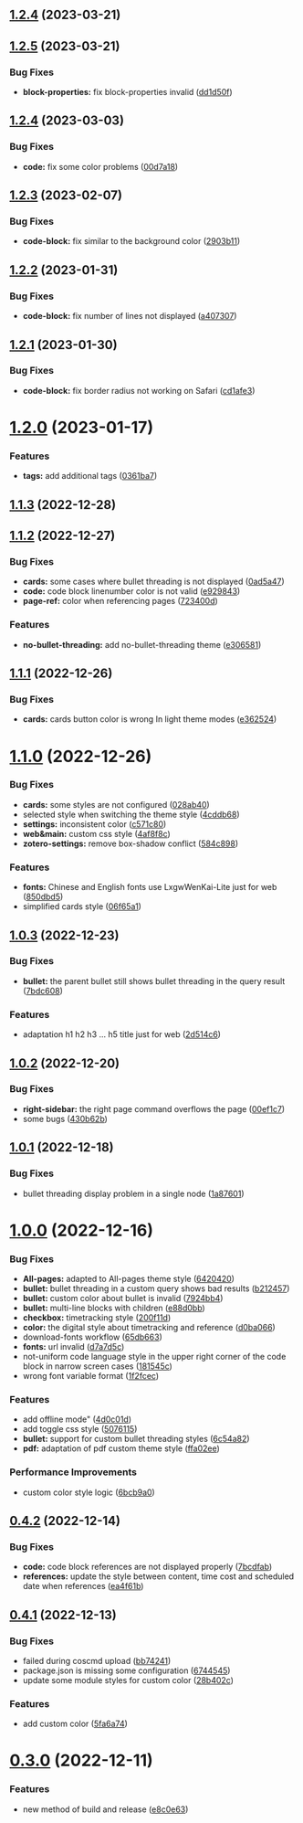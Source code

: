 ## [1.2.4](https://github.com/UNICKCHENG/logseq-developer-theme/compare/v1.2.5...v1.2.4) (2023-03-21)



## [1.2.5](https://github.com/UNICKCHENG/logseq-developer-theme/compare/v1.2.4...v1.2.5) (2023-03-21)


### Bug Fixes

* **block-properties:** fix block-properties invalid ([dd1d50f](https://github.com/UNICKCHENG/logseq-developer-theme/commit/dd1d50fc262bb4a09e4f70a55c463ab2020218e6))



## [1.2.4](https://github.com/UNICKCHENG/logseq-developer-theme/compare/v1.2.3...v1.2.4) (2023-03-03)


### Bug Fixes

* **code:** fix some color problems ([00d7a18](https://github.com/UNICKCHENG/logseq-developer-theme/commit/00d7a180e6ea5bb7daca0dbbbc6fa8e63cf9496b))



## [1.2.3](https://github.com/UNICKCHENG/logseq-developer-theme/compare/v1.2.2...v1.2.3) (2023-02-07)


### Bug Fixes

* **code-block:** fix similar to the background color ([2903b11](https://github.com/UNICKCHENG/logseq-developer-theme/commit/2903b1119b972eb651670490795989457d5aff1d))



## [1.2.2](https://github.com/UNICKCHENG/logseq-developer-theme/compare/v1.2.1...v1.2.2) (2023-01-31)


### Bug Fixes

* **code-block:** fix number of lines not displayed ([a407307](https://github.com/UNICKCHENG/logseq-developer-theme/commit/a407307da931c43fb621cbc6c70f4b25133d8664))



## [1.2.1](https://github.com/UNICKCHENG/logseq-developer-theme/compare/v1.2.0...v1.2.1) (2023-01-30)


### Bug Fixes

* **code-block:** fix border radius not working on Safari ([cd1afe3](https://github.com/UNICKCHENG/logseq-developer-theme/commit/cd1afe333734de15bdc863b6a5ed6564dffc6ea3))



# [1.2.0](https://github.com/UNICKCHENG/logseq-developer-theme/compare/v1.1.3...v1.2.0) (2023-01-17)


### Features

* **tags:** add additional tags ([0361ba7](https://github.com/UNICKCHENG/logseq-developer-theme/commit/0361ba7cca058b8c2dd1a76a2a13ec899022a1ac))



## [1.1.3](https://github.com/UNICKCHENG/logseq-developer-theme/compare/v1.1.2...v1.1.3) (2022-12-28)



## [1.1.2](https://github.com/UNICKCHENG/logseq-developer-theme/compare/v1.1.1...v1.1.2) (2022-12-27)


### Bug Fixes

* **cards:** some cases where bullet threading is not displayed ([0ad5a47](https://github.com/UNICKCHENG/logseq-developer-theme/commit/0ad5a47c3ba48af108b416dc45f801a7feac9d5c))
* **code:** code block linenumber color is not valid ([e929843](https://github.com/UNICKCHENG/logseq-developer-theme/commit/e92984311952079cbf621ce96805f90a3863f894))
* **page-ref:** color when referencing pages ([723400d](https://github.com/UNICKCHENG/logseq-developer-theme/commit/723400d784dabbddbd431f0c90be553db0d87b60))


### Features

* **no-bullet-threading:** add no-bullet-threading theme ([e306581](https://github.com/UNICKCHENG/logseq-developer-theme/commit/e3065817b965c12753641c6f2ec87e6c4c47d8c1))



## [1.1.1](https://github.com/UNICKCHENG/logseq-developer-theme/compare/v1.1.0...v1.1.1) (2022-12-26)


### Bug Fixes

* **cards:** cards button color is wrong In light theme modes ([e362524](https://github.com/UNICKCHENG/logseq-developer-theme/commit/e3625243a015dc35c4bab1fb29c939fe27e66713))



# [1.1.0](https://github.com/UNICKCHENG/logseq-developer-theme/compare/v1.0.3...v1.1.0) (2022-12-26)


### Bug Fixes

* **cards:** some styles are not configured ([028ab40](https://github.com/UNICKCHENG/logseq-developer-theme/commit/028ab4050fc7db8218088e40aaca567ea268ad5c))
* selected style when switching the theme style ([4cddb68](https://github.com/UNICKCHENG/logseq-developer-theme/commit/4cddb685df9b7314ae106c6b558210b6408b0cf2))
* **settings:** inconsistent color ([c571c80](https://github.com/UNICKCHENG/logseq-developer-theme/commit/c571c80c2fa1640e450a65992aa172c0ce3faea6))
* **web&main:** custom css style ([4af8f8c](https://github.com/UNICKCHENG/logseq-developer-theme/commit/4af8f8cf67776c0e14a545cf07dbdafa46be78c7))
* **zotero-settings:** remove box-shadow conflict ([584c898](https://github.com/UNICKCHENG/logseq-developer-theme/commit/584c898e6800e37a00e37120fe73ccac680af517))


### Features

* **fonts:** Chinese and English fonts use LxgwWenKai-Lite just for web ([850dbd5](https://github.com/UNICKCHENG/logseq-developer-theme/commit/850dbd548b47811d8eec52075106974c1e269c4c))
* simplified cards style ([06f65a1](https://github.com/UNICKCHENG/logseq-developer-theme/commit/06f65a16a74cb6881a52ec2d8c726a8c010ea0b8))



## [1.0.3](https://github.com/UNICKCHENG/logseq-developer-theme/compare/v1.0.2...v1.0.3) (2022-12-23)


### Bug Fixes

* **bullet:** the parent bullet still shows bullet threading in the query result ([7bdc608](https://github.com/UNICKCHENG/logseq-developer-theme/commit/7bdc60875ccf867bc9d1c18351d3f11573b06fcb))


### Features

* adaptation h1 h2 h3 ... h5 title just for web ([2d514c6](https://github.com/UNICKCHENG/logseq-developer-theme/commit/2d514c61088a434a7af75d3f90f50ffcec5dc413))



## [1.0.2](https://github.com/UNICKCHENG/logseq-developer-theme/compare/v1.0.1...v1.0.2) (2022-12-20)


### Bug Fixes

* **right-sidebar:** the right page command overflows the page ([00ef1c7](https://github.com/UNICKCHENG/logseq-developer-theme/commit/00ef1c77445f7666cdf2936e60b9b8225b886e33))
* some bugs ([430b62b](https://github.com/UNICKCHENG/logseq-developer-theme/commit/430b62bb3f427488b46ca10308e43c64668fe9f5))



## [1.0.1](https://github.com/UNICKCHENG/logseq-developer-theme/compare/v1.0.0...v1.0.1) (2022-12-18)


### Bug Fixes

* bullet threading display problem in a single node ([1a87601](https://github.com/UNICKCHENG/logseq-developer-theme/commit/1a876013cf43d4a0b4d7b7634beb5eeec6614a0f))



# [1.0.0](https://github.com/UNICKCHENG/logseq-developer-theme/compare/v0.4.2...v1.0.0) (2022-12-16)


### Bug Fixes

* **All-pages:** adapted to All-pages theme style ([6420420](https://github.com/UNICKCHENG/logseq-developer-theme/commit/6420420f0ff8ec8b0cb888298181c619d8b05476))
* **bullet:** bullet threading in a custom query shows bad results ([b212457](https://github.com/UNICKCHENG/logseq-developer-theme/commit/b212457c78fcf07224e2280af4d940638326e923))
* **bullet:** custom color about bullet is invalid ([7924bb4](https://github.com/UNICKCHENG/logseq-developer-theme/commit/7924bb45c9692b633fc49e5d0f722b4b9d4a9e78))
* **bullet:** multi-line blocks with children ([e88d0bb](https://github.com/UNICKCHENG/logseq-developer-theme/commit/e88d0bbdb990b03de9c01f9fd5cdea2ec9d7b3c2))
* **checkbox:** timetracking style ([200f11d](https://github.com/UNICKCHENG/logseq-developer-theme/commit/200f11d4e854926748be619af74b62ec8e824791))
* **color:** the digital style about timetracking and reference ([d0ba066](https://github.com/UNICKCHENG/logseq-developer-theme/commit/d0ba06623094c51a64865635655673cf2ac34daa))
* download-fonts workflow ([65db663](https://github.com/UNICKCHENG/logseq-developer-theme/commit/65db6632ff3ec123bca8391e1fe0ab72f8525641))
* **fonts:** url invalid ([d7a7d5c](https://github.com/UNICKCHENG/logseq-developer-theme/commit/d7a7d5cf1414dede45dc233c2acfaf86cad0f512))
* not-uniform code language style in the upper right corner of the code block in narrow screen cases ([181545c](https://github.com/UNICKCHENG/logseq-developer-theme/commit/181545c1e0281de64865e74855dd9b9758e05278))
* wrong font variable format ([1f2fcec](https://github.com/UNICKCHENG/logseq-developer-theme/commit/1f2fcec30f80abf1f990b2c4a969066f5c54f7bb))


### Features

* add offline mode" ([4d0c01d](https://github.com/UNICKCHENG/logseq-developer-theme/commit/4d0c01dcb1509d299495824e155c08452ff2409a))
* add toggle css style ([5076115](https://github.com/UNICKCHENG/logseq-developer-theme/commit/50761152676497111c6b232436eeca2a14971cb9))
* **bullet:** support for custom bullet threading styles ([6c54a82](https://github.com/UNICKCHENG/logseq-developer-theme/commit/6c54a82382fa9e6bc1d1fb4cbe80b39e6652e6fe))
* **pdf:** adaptation of pdf custom theme style ([ffa02ee](https://github.com/UNICKCHENG/logseq-developer-theme/commit/ffa02ee192ad3c281b77e4f7d37dee20794bc7fe))


### Performance Improvements

* custom color style logic ([6bcb9a0](https://github.com/UNICKCHENG/logseq-developer-theme/commit/6bcb9a009c4a563fd00c94bef72a7267275e0d2a))



## [0.4.2](https://github.com/UNICKCHENG/logseq-developer-theme/compare/v0.4.1...v0.4.2) (2022-12-14)


### Bug Fixes

* **code:** code block references are not displayed properly ([7bcdfab](https://github.com/UNICKCHENG/logseq-developer-theme/commit/7bcdfabff686becc56e02388cdedfbc30cbcffd4))
* **references:** update the style between content, time cost and scheduled date when references ([ea4f61b](https://github.com/UNICKCHENG/logseq-developer-theme/commit/ea4f61bef6f69d79b6a058394292aaf720e68d75))



## [0.4.1](https://github.com/UNICKCHENG/logseq-developer-theme/compare/v0.4.0...v0.4.1) (2022-12-13)


### Bug Fixes

* failed during coscmd upload ([bb74241](https://github.com/UNICKCHENG/logseq-developer-theme/commit/bb742414eee2fc30bc5882c4657f2795411b48fb))
* package.json is missing some configuration ([6744545](https://github.com/UNICKCHENG/logseq-developer-theme/commit/674454598d6ecc3f6c8869b53003eca2114fb71d))
* update some module styles for custom color ([28b402c](https://github.com/UNICKCHENG/logseq-developer-theme/commit/28b402c7bdd8498be6e79cd6e4e7b762db62f75a))


### Features

* add custom color ([5fa6a74](https://github.com/UNICKCHENG/logseq-developer-theme/commit/5fa6a742bc66471322e6a9f12bd0b2c35c6752e0))



# [0.3.0](https://github.com/UNICKCHENG/logseq-developer-theme/compare/e8c0e63965cc8dd218e03f515c41861e0a1b9716...v0.3.0) (2022-12-11)


### Features

* new method of build and release ([e8c0e63](https://github.com/UNICKCHENG/logseq-developer-theme/commit/e8c0e63965cc8dd218e03f515c41861e0a1b9716))




